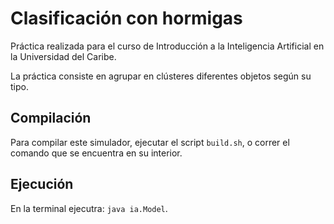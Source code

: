 # Clasificación con hormigas

Práctica realizada para el curso de Introducción a la Inteligencia Artificial en la Universidad del Caribe.

La práctica consiste en agrupar en clústeres diferentes objetos según su tipo.

## Compilación
Para compilar este simulador, ejecutar el script `build.sh`, o correr el comando que se encuentra en su interior.

## Ejecución

En la terminal ejecutra: `java ia.Model`.